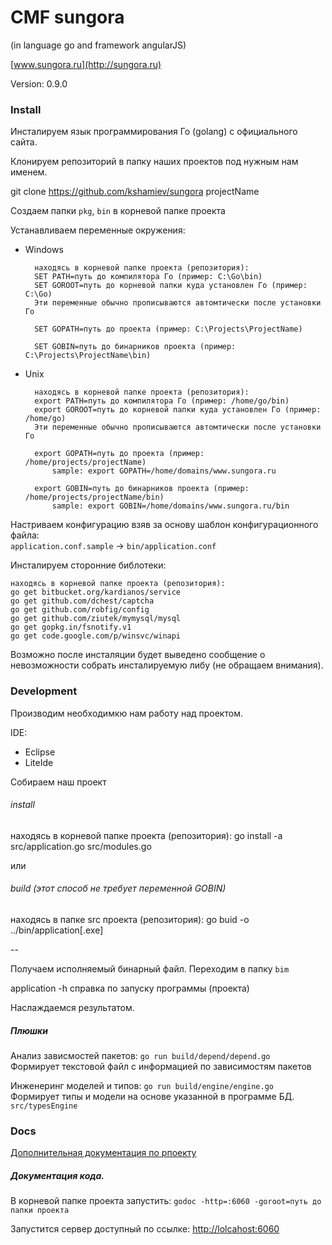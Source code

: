# CMF sungora
(in language go and framework angularJS)

[www.sungora.ru](http://sungora.ru)

Version: 0.9.0


### Install

Инсталируем язык программирования Го (golang) с официального сайта.

Клонируем репозиторий в папку наших проектов под нужным нам именем.

git clone https://github.com/kshamiev/sungora projectName

Создаем папки `pkg`, `bin` в корневой папке проекта

Устанавливаем переменные окружения:

- Windows

		находясь в корневой папке проекта (репозитория):
		SET PATH=путь до компилятора Го (пример: C:\Go\bin)
		SET GOROOT=путь до корневой папки куда установлен Го (пример: C:\Go)
		Эти переменные обычно прописываются автомтически после установки Го

		SET GOPATH=путь до проекта (пример: C:\Projects\ProjectName)

		SET GOBIN=путь до бинарников проекта (пример: C:\Projects\ProjectName\bin)


- Unix

		находясь в корневой папке проекта (репозитория):
		export PATH=путь до компилятора Го (пример: /home/go/bin)
		export GOROOT=путь до корневой папки куда установлен Го (пример: /home/go)
		Эти переменные обычно прописываются автомтически после установки Го

		export GOPATH=путь до проекта (пример: /home/projects/projectName)
			sample: export GOPATH=/home/domains/www.sungora.ru

		export GOBIN=путь до бинарников проекта (пример: /home/projects/projectName/bin)
			sample: export GOBIN=/home/domains/www.sungora.ru/bin


Настриваем конфигурацию взяв за основу шаблон конфигурационного файла:<br>
`application.conf.sample` -> `bin/application.conf`

Инсталируем сторонние библотеки:

	находясь в корневой папке проекта (репозитория):
	go get bitbucket.org/kardianos/service
	go get github.com/dchest/captcha
	go get github.com/robfig/config
	go get github.com/ziutek/mymysql/mysql
	go get gopkg.in/fsnotify.v1
	go get code.google.com/p/winsvc/winapi

Возможно после инсталяции будет выведено сообщение о невозможности собрать инсталируемую либу (не обращаем внимания).

### Development
Производим необходимкю нам работу над проектом.

IDE:

- Eclipse
- LiteIde

Собираем наш проект

###### install
находясь в корневой папке проекта (репозитория):
go install -a src/application.go src/modules.go

или

###### build (этот способ не требует переменной GOBIN)
находясь в папке src проекта (репозитория):
go buid -o ../bin/application[.exe]

--

Получаем исполняемый бинарный файл. Переходим в папку `bim`

application -h справка по запуску программы (проекта)

Наслаждаемся результатом.

##### Плюшки

Анализ зависмостей пакетов: `go run build/depend/depend.go`<br>
Формирует текстовой файл с информацией по зависимостям пакетов

Инженеринг моделей и типов: `go run build/engine/engine.go`<br>
Формирует типы и модели на основе указанной в программе БД. `src/typesEngine`


### Docs

[Дополнительная документация по рпоекту](http://sungora.ru)

##### Документация кода.
В корневой папке проекта запустить: `godoc -http=:6060 -goroot=путь до папки проекта`

Запустится сервер доступный по ссылке: [http://lolcahost:6060](http://lolcahost:6060)


